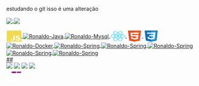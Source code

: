 estudando o git
isso é uma alteração
<div>
  <a href="https://github.com/RonaldoSilva0803/github-readme-stats">
    <img align="center" src="https://github-readme-stats.vercel.app/api?username=RonaldoSilva0803&theme=tokyonight&hide=true" />
    <img align="center" src="https://github-readme-stats.vercel.app/api/top-langs/?username=RonaldoSilva0803&theme=tokyonight&hide_progress=true" />
</div>

<div style="display: inline_block"><br>
  <img align="center" alt="Ronaldo-Js" height="30" width="40" src="https://raw.githubusercontent.com/devicons/devicon/master/icons/javascript/javascript-plain.svg">
  <img align="center" alt="Ronaldo-Java" height="30" width="40" src="https://cdn.jsdelivr.net/gh/devicons/devicon/icons/java/java-original.svg">
  <img align="center" alt="Ronaldo-Mysql" height="30" width="40" src="https://cdn.jsdelivr.net/gh/devicons/devicon/icons/mysql/mysql-original-wordmark.svg">
  <img align="center" alt="Ronaldo-React" height="30" width="40" src="https://raw.githubusercontent.com/devicons/devicon/master/icons/react/react-original.svg">
  <img align="center" alt="Ronaldo-HTML" height="30" width="40" src="https://raw.githubusercontent.com/devicons/devicon/master/icons/html5/html5-original.svg">
  <img align="center" alt="Ronaldo-CSS" height="30" width="40" src="https://raw.githubusercontent.com/devicons/devicon/master/icons/css3/css3-original.svg">
  <img align="center" alt="Ronaldo-Docker" height="30" width="40" src="https://cdn.jsdelivr.net/gh/devicons/devicon/icons/docker/docker-original.svg">
  <img align="center" alt="Ronaldo-Spring" height="30" width="40" src="https://cdn.jsdelivr.net/gh/devicons/devicon/icons/spring/spring-original.svg">
  <img align="center" alt="Ronaldo-Spring" height="30" width="40" src="https://cdn.jsdelivr.net/gh/devicons/devicon/icons/bash/bash-original.svg">
  <img align="center" alt="Ronaldo-Spring" height="30" width="40" src="https://cdn.jsdelivr.net/gh/devicons/devicon/icons/amazonwebservices/amazonwebservices-plain-wordmark.svg">
  <img align="center" alt="Ronaldo-Spring" height="30" width="40" src="https://cdn.jsdelivr.net/gh/devicons/devicon/icons/selenium/selenium-original.svg">
  <img align="center" alt="Ronaldo-Spring" height="30" width="40" src="https://cdn.jsdelivr.net/gh/devicons/devicon/icons/nodejs/nodejs-original.svg">
</div>
     ##
<div>
  <a href = "mailto:contatorafaballerini@gmail.com"><img src="https://img.shields.io/badge/Facebook-1877F2?style=for-the-badge&logo=facebook&logoColor=purple" 
  target="_blank"></a>
  <a href="https://www.linkedin.com/in/ronaldomarkhels/" target="_blank"><img src="https://img.shields.io/badge/-LinkedIn-%230077B5?style=for-the-badge&logo=linkedin&logoColor=purple" target="_blank"></a> 
  <a href = "mailto:ronaldomarkhels@gmail.com"><img src="https://img.shields.io/badge/-Gmail-%23333?style=for-the-badge&logo=gmail&logoColor=purple" target="_blank"></a>
  <a href="https://www.instagram.com/ronaldomarkhels33/" target="_blank"><img src="https://img.shields.io/badge/-Instagram-%23E4405F?style=for-the-badge&logo=instagram&logoColor=purple" target="_blank"></a>
</div>

  <img align="center" alt="Ronaldo-Js" height="30" width="40" src="https://github.com/RonaldoSilva0803/RonaldoSilva0803/blob/output/github-contribution-grid-snake.gif">
 
